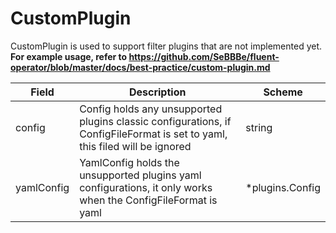# CustomPlugin

CustomPlugin is used to support filter plugins that are not implemented yet. <br /> **For example usage, refer to https://github.com/SeBBBe/fluent-operator/blob/master/docs/best-practice/custom-plugin.md**


| Field | Description | Scheme |
| ----- | ----------- | ------ |
| config | Config holds any unsupported plugins classic configurations, if ConfigFileFormat is set to yaml, this filed will be ignored | string |
| yamlConfig | YamlConfig holds the unsupported plugins yaml configurations, it only works when the ConfigFileFormat is yaml | *plugins.Config |
